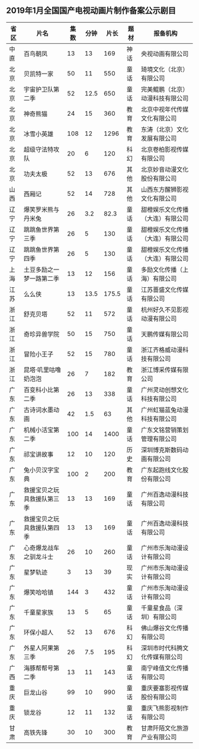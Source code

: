 ## 2019年1月全国国产电视动画片制作备案公示剧目
 省区 | 片名 | 集数 | 分钟 | 片长 | 题材 | 报备机构 
---|---|---|---|---|---|---
 中直 | 百鸟朝凤 | 13 | 13 | 169 | 神话 | 央视动画有限公司 
 北京 | 贝凯特一家 | 50 | 11 | 550 | 童话 | 琦境文化（北京）有限公司 
 北京 | 宇宙护卫队第二季 | 52 | 12.5 | 650 | 童话 | 完美鲲鹏（北京）动漫科技有限公司 
 北京 | 神奇熊猫 | 24 | 15 | 360 | 教育 | 北京中视年代传媒文化有限公司 
 北京 | 冰雪小英雄 | 108 | 12 | 1296 | 教育 | 东涛（北京）文化发展有限公司 
 北京 | 超级守法特攻队 | 20 | 6 | 120 | 科幻 | 北京卷柏影视传媒有限公司 
 北京 | 功夫太极 | 52 | 13 | 676 | 其他 | 北京妙音动漫文化股份有限公司 
 山西 | 西厢记 | 52 | 14 | 728 | 其他 | 山西东方醒狮影视文化有限公司 
 辽宁 | 爆笑罗米熊与丹米兔 | 26 | 3.2 | 82.3 | 童话 | 甜橙娱乐文化传播（大连）有限公司 
 辽宁 | 跳跳鱼世界第三季 | 26 | 5 | 130 | 童话 | 甜橙娱乐文化传播（大连）有限公司 
 辽宁 | 跳跳鱼世界第四季 | 26 | 5 | 130 | 童话 | 甜橙娱乐文化传播（大连）有限公司 
 上海 | 土豆多励之一梦一路第二季 | 13 | 12 | 156 | 童话 | 多励文化传播（上海）有限公司 
 江苏 | 么么侠 | 13 | 13.5 | 175.5 | 童话 | 江苏蔷盛文化传媒有限公司 
 浙江 | 舒克贝塔 | 52 | 11 | 572 | 童话 | 杭州好久不见影视动漫有限公司 
 浙江 | 奇珍异兽学院 | 50 | 15 | 750 | 童话 | 天鹏传媒有限公司 
 浙江 | 冒险小王子 | 52 | 15 | 780 | 童话 | 浙江齐格威动漫科技有限公司 
 浙江 | 昆塔·叽里咕噜奶泡泡 | 26 | 7 | 182 | 教育 | 浙江博采传媒有限公司 
 广东 | 百变科小比第二季 | 26 | 13 | 338 | 童话 | 广州灵动创想文化科技有限公司 
 广东 | 古诗词水墨动画 | 42 | 1.5 | 63 | 其他 | 广州虹猫蓝兔动漫科技有限公司 
 广东 | 机械小活宝第二季 | 100 | 14 | 1400 | 童话 | 广东文铭营销策划管理有限公司 
 广东 | 祁宝讲故事 | 12 | 10 | 120 | 历史 | 深圳博克斯数码动画有限公司 
 广东 | 兔小贝汉字宝典 | 100 | 2 | 200 | 教育 | 广东起跑线文化股份有限公司 
 广东 | 救援宝贝之玩具救援队第三季 | 13 | 13 | 169 | 童话 | 广州百逸动漫科技有限公司 
 广东 | 救援宝贝之玩具救援队第四季 | 13 | 13 | 169 | 童话 | 广州百逸动漫科技有限公司 
 广东 | 心奇爆龙战车之驯龙斗士 | 26 | 10 | 260 | 童话 | 广州市乐淘动漫设计有限公司 
 广东 | 星梦轨迹 | 3 | 13 | 39 | 现实 | 广州市乐淘动漫设计有限公司 
 广东 | 爆笑哈哈镇 | 144 | 3 | 432 | 童话 | 广州市乐淘动漫设计有限公司 
 广东 | 千童星家族 | 13 | 5 | 65 | 童话 | 千童星食品（深圳）有限公司 
 广东 | 环保小超人 | 52 | 13 | 676 | 科幻 | 佛山爆谷文化传播有限公司 
 广东 | 外星人阿果第三季 | 26 | 7.5 | 195 | 科幻 | 深圳市时代科腾文化传媒有限公司 
 广西 | 海豚帮帮号第二季 | 13 | 11 | 143 | 童话 | 南宁峰值文化传播有限公司 
 重庆 | 巨龙山谷 | 99 | 10 | 990 | 童话 | 重庆要塞影视传媒股份有限公司 
 重庆 | 锁龙谷 | 12 | 11 | 132 | 童话 | 重庆飞熊影视制作有限公司 
 甘肃 | 高铁先锋 | 30 | 10 | 300 | 教育 | 甘肃阡陌文化旅游产业有限公司 
